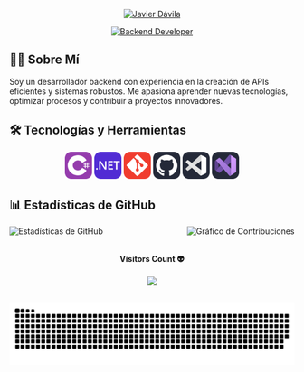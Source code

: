 <p align="center">
  <a href="https://github.com/JDEV-art">
    <img src="https://readme-typing-svg.demolab.com/?lines=Javier%20Dávila&font=Fira%20Code&center=true&width=440&height=45&color=007acc&vCenter=true&pause=1000&size=22" alt="Javier Dávila" />
  </a>
</p>
<p align="center">
  <a href="https://github.com/JDEV-art">
    <img src="https://readme-typing-svg.demolab.com/?lines=Backend%20Developer;Expert%20in%20APIs%20and%20Databases;Always%20Learning%20New%20Technologies&font=Fira%20Code&center=true&width=440&height=45&color=007acc&vCenter=true&pause=1000&size=22" alt="Backend Developer" />
  </a>
</p>

## 👨‍💻 Sobre Mí
Soy un desarrollador backend con experiencia en la creación de APIs eficientes y sistemas robustos. Me apasiona aprender nuevas tecnologías, optimizar procesos y contribuir a proyectos innovadores.

## 🛠️ Tecnologías y Herramientas
<p align="center">
  <!-- Lenguajes -->
  <img src="https://github.com/tandpfun/skill-icons/blob/main/icons/CS.svg" width="48" title="C#">
  <img src="https://github.com/tandpfun/skill-icons/blob/main/icons/DotNet.svg" width="48" title="ASP.NET">
  
  <!-- Herramientas -->
  <img src="https://github.com/tandpfun/skill-icons/blob/main/icons/Git.svg" width="48" title="Git">
  <img src="https://github.com/tandpfun/skill-icons/blob/main/icons/Github-Dark.svg" width="48" title="GitHub">
  <img src="https://github.com/tandpfun/skill-icons/blob/main/icons/VSCode-Dark.svg" width="48" title="Visual Studio Code">
  <img src="https://github.com/tandpfun/skill-icons/blob/main/icons/VisualStudio-Dark.svg" width="48" title="Visual Studio">
</p>

## 📊 Estadísticas de GitHub
<div style="display: flex; justify-content: space-between; width: 100%;">
  <div style="text-align: left;">
    <img src="https://github-readme-stats.vercel.app/api?username=JDEV-art&show_icons=true&theme=blueberry" alt="Estadísticas de GitHub" />
  </div>
  <div style="text-align: right;">
    <img src="https://github-readme-streak-stats.herokuapp.com/?user=JDEV-art&theme=blueberry" alt="Gráfico de Contribuciones" />
  </div>
</div>


<div align="center">
  <br><p align="centre"><b>Visitors Count 👽 </b></p>  
  <p align="center"><img align="center" src="https://profile-counter.glitch.me/{👽}/count.svg" /></p> 
  <br>
</div>

<picture>
  <source media="(prefers-color-scheme: dark)" srcset="https://raw.githubusercontent.com/platane/platane/output/github-contribution-grid-snake-dark.svg">
  <source media="(prefers-color-scheme: light)" srcset="https://raw.githubusercontent.com/platane/platane/output/github-contribution-grid-snake.svg">
  <img alt="github contribution grid snake animation" src="https://raw.githubusercontent.com/platane/platane/output/github-contribution-grid-snake.svg">
</picture>
